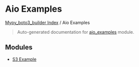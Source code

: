 # Aio Examples

[Mypy_boto3_builder Index](../README.md#mypy_boto3_builder-index) /
Aio Examples

> Auto-generated documentation for [aio_examples](https://github.com/youtype/mypy_boto3_builder/blob/main/aio_examples/__init__.py) module.

## Modules

- [S3 Example](./s3_example.md)
